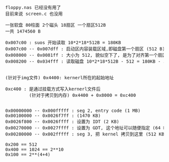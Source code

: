 <pre>
floppy.nas 已经没有用了
目前来说 screen.c 也没用

一张软盘 80柱面 2个磁头 18扇区 一个扇区512B
一共 1474560 B

0x007c00 : suos 开始读取 10*2*18*512B = 180KB
0x007c00 -- 0x007dff : 启动区内容装载区域,即磁盘第一个扇区 (512 B)
0x008000 -- 0x0081ff : 大小为 512, 貌似空下了, 是为了对齐第一个扇区
0x008200 -- 0x034fff : 读取磁盘 10*2*18*512B - 512 = 180KB - 512


(针对于img文件) 0x4400: kernerl所在的起始地址

0xc400 : 是通过挂载方式写入kernerl文件后
         (针对于拷贝到内存) 0x4400 + 0x8000 = 0xc400


0x00000000 -- 0x000fffff : seg 2, entry code (1 MB)
0x00100000 -- 0x0026f7ff : (1470 KB)
0x0026f800 -- 0x0026ffff : 设置为 IDT (2 KB)
0x00270000 -- 0x0027ffff : 设置为 GDT, 这个地址可以随便指定 (64 KB)
0x00280000 -- 0x002fffff : seg 3, 把 kernel 拷贝到这里 (512 KB)

0x200 == 512
0x400 == 1024 == 2**10
0x100 == 2**(4+4)




</pre>

